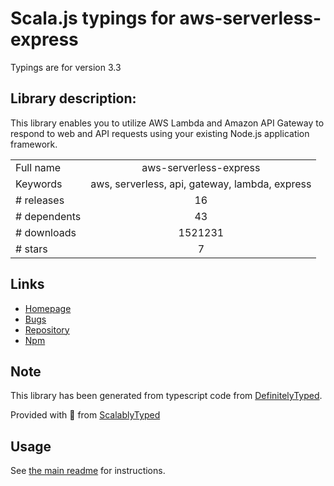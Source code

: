 
# Scala.js typings for aws-serverless-express

Typings are for version 3.3

## Library description:
This library enables you to utilize AWS Lambda and Amazon API Gateway to respond to web and API requests using your existing Node.js application framework.

|                    |                 |
| ------------------ | :-------------: |
| Full name          | aws-serverless-express |
| Keywords           | aws, serverless, api, gateway, lambda, express |
| # releases         | 16 |
| # dependents       | 43 |
| # downloads        | 1521231 |
| # stars            | 7 |

## Links
- [Homepage](https://github.com/awslabs/aws-serverless-express)
- [Bugs](https://github.com/awslabs/aws-serverless-express/issues)
- [Repository](https://github.com/awslabs/aws-serverless-express)
- [Npm](https://www.npmjs.com/package/aws-serverless-express)
    


## Note
This library has been generated from typescript code from [DefinitelyTyped](https://definitelytyped.org).

Provided with :purple_heart: from [ScalablyTyped](https://github.com/oyvindberg/ScalablyTyped)

## Usage
See [the main readme](../../readme.md) for instructions.



